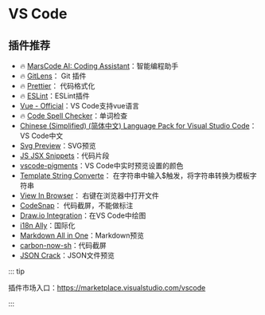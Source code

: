 # VS Code

## 插件推荐

- :fire: [MarsCode AI: Coding Assistant](https://marketplace.visualstudio.com/items?itemName=MarsCode.marscode-extension)：智能编程助手
- :fire: [GitLens](https://marketplace.visualstudio.com/items?itemName=eamodio.gitlens)： Git 插件
- :fire: [Prettier](https://marketplace.visualstudio.com/items?itemName=esbenp.prettier-vscode)： 代码格式化
- :fire: [ESLint](https://marketplace.visualstudio.com/items?itemName=dbaeumer.vscode-eslint)：ESLint插件
- [Vue - Official](https://marketplace.visualstudio.com/items?itemName=Vue.volar)：VS Code支持vue语言
- :fire: [Code Spell Checker](https://marketplace.visualstudio.com/items?itemName=streetsidesoftware.code-spell-checker)：单词检查
- [Chinese (Simplified) (简体中文) Language Pack for Visual Studio Code](https://marketplace.visualstudio.com/items?itemName=MS-CEINTL.vscode-language-pack-zh-hans)：VS Code中文
- [Svg Preview](https://marketplace.visualstudio.com/items?itemName=SimonSiefke.svg-preview)：SVG预览
- [JS JSX Snippets](https://marketplace.visualstudio.com/items?itemName=skyran.js-jsx-snippets)：代码片段
- [vscode-pigments](https://marketplace.visualstudio.com/items?itemName=jaspernorth.vscode-pigments)：VS Code中实时预览设置的颜色
- [Template String Converte](https://marketplace.visualstudio.com/search?term=Template%20String%20Converte&target=VSCode&category=All%20categories&sortBy=Relevancehttps://marketplace.visualstudio.com/search?term=Template%20String%20Converte&target=VSCode&category=All%20categories&sortBy=Relevance)： 在字符串中输入$触发，将字符串转换为模板字符串
- [View In Browser](https://marketplace.visualstudio.com/items?itemName=qinjia.view-in-browser)： 右键在浏览器中打开文件
- [CodeSnap](https://marketplace.visualstudio.com/items?itemName=adpyke.codesnap)： 代码截屏，不能做标注
- [Draw.io Integration](https://marketplace.visualstudio.com/items?itemName=hediet.vscode-drawio)：在VS Code中绘图
- [i18n Ally](https://marketplace.visualstudio.com/items?itemName=Lokalise.i18n-ally)：国际化
- [Markdown All in One](https://marketplace.visualstudio.com/items?itemName=yzhang.markdown-all-in-one)：Markdown预览
- [carbon-now-sh](https://marketplace.visualstudio.com/items?itemName=ericadamski.carbon-now-sh)：代码截屏
- [JSON Crack](https://marketplace.visualstudio.com/items?itemName=AykutSarac.jsoncrack-vscode)：JSON文件预览

::: tip

插件市场入口：https://marketplace.visualstudio.com/vscode

:::